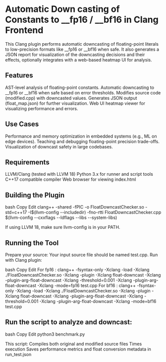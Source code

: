 # Automatic Down casting of Constants to __fp16 / __bf16 in Clang Frontend
This Clang plugin performs automatic downcasting of floating-point literals to low-precision formats like __fp16 or __bf16 when safe. 
It also generates a JSON report for visualization of the downcasting decisions and their effects, optionally integrates with a web-based heatmap UI for analysis.

## Features
AST-level analysis of floating-point constants.
Automatic downcasting to __fp16 or __bf16 when safe based on error thresholds.
Modifies source code (modified.cpp) with downcasted values.
Generates JSON output (float_map.json) for further visualization.
Web UI heatmap viewer for visualizing performance and errors.

## Use Cases
Performance and memory optimization in embedded systems (e.g., ML on edge devices).
Teaching and debugging floating-point precision trade-offs.
Visualization of downcast safety in large codebases.

## Requirements
LLVM/Clang (tested with LLVM 18)
Python 3.x for runner and script tools
C++17 compatible compiler
Web browser for viewing index.html

## Building the Plugin
bash
Copy
Edit
clang++ -shared -fPIC -o FloatDowncastChecker.so -std=c++17   -I$(llvm-config --includedir) -fno-rtti FloatDowncastChecker.cpp   $(llvm-config --cxxflags --ldflags --libs --system-libs)

If using LLVM 18, make sure llvm-config is in your PATH.

## Running the Tool
Prepare your source:
Your input source file should be named test.cpp.
Run with Clang plugin:

bash
Copy
Edit
For fp16 : clang++ -fsyntax-only   -Xclang -load -Xclang ./FloatDowncastChecker.so   -Xclang -plugin -Xclang float-downcast   -Xclang -plugin-arg-float-downcast -Xclang -threshold=0.001   -Xclang -plugin-arg-float-downcast -Xclang -mode=fp16   test.cpp
For bf16 : clang++ -fsyntax-only   -Xclang -load -Xclang ./FloatDowncastChecker.so   -Xclang -plugin -Xclang float-downcast   -Xclang -plugin-arg-float-downcast -Xclang -threshold=0.001   -Xclang -plugin-arg-float-downcast -Xclang -mode=bf16   test.cpp


## Run the script to analyze and downcast:
bash
Copy
Edit
python3 benchmark.py

This script:
Compiles both original and modified source files
Times execution
Saves performance metrics and float conversion metadata in run_test.json
